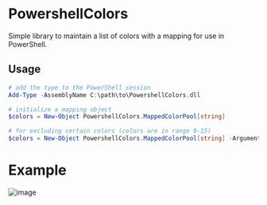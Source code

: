 # PowershellColors

Simple library to maintain a list of colors with a mapping for use in PowerShell.

## Usage

```powershell
# add the type to the PowerShell session
Add-Type -AssemblyName C:\path\to\PowershellColors.dll

# initialize a mapping object
$colors = New-Object PowershellColors.MappedColorPool[string]

# for excluding certain colors (colors are in range 0-15)
$colors = New-Object PowershellColors.MappedColorPool[string] -ArgumentList 0 # excludes the color black
```

# Example

![image](https://user-images.githubusercontent.com/715417/170884182-6129025c-be27-4ea1-9661-7188cf808369.png)
